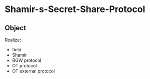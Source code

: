 # Shamir-s-Secret-Share-Protocol

## Object
Realize:
- field
- Shamir
- BGW protocol
- OT protocol
- OT external protocol
